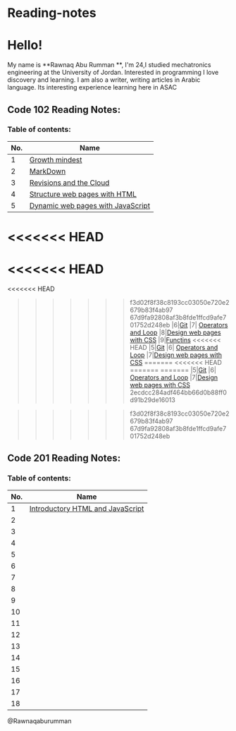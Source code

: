 # Reading-notes

# Hello!
My name is  **Rawnaq Abu Rumman **, I'm 24,I studied mechatronics
engineering at the University of Jordan. Interested in programming
I love discovery and learning. I am also a writer, writing articles
in Arabic language. Its interesting experience learning here in ASAC
## Code 102 Reading Notes: 
### Table of contents: 


|No.|Name|
|--------|------|
|1|[Growth mindest](https://rawnaqaburumman.github.io/Reading-notes/read1)
|2|[MarkDown](https://rawnaqaburumman.github.io/Reading-notes/MarkDown)
|3|[Revisions and the Cloud](https://rawnaqaburumman.github.io/Reading-notes/read2)
|4|[Structure web pages with HTML](https://rawnaqaburumman.github.io/Reading-notes/read3)
|5|[Dynamic web pages with JavaScript](https://rawnaqaburumman.github.io/Reading-notes/read4)
<<<<<<< HEAD
=======
<<<<<<< HEAD
=======
<<<<<<< HEAD
>>>>>>> f3d02f8f38c8193cc03050e720e2679b83f4ab97
>>>>>>> 67d9fa92808af3b8fde1ffcd9afe701752d248eb
|6|[Git](https://rawnaqaburumman.github.io/Reading-notes/Git)
|7| [Operators and Loop](https://rawnaqaburumman.github.io/Reading-notes/)
|8|[Design web pages with CSS](https://rawnaqaburumman.github.io/Reading-notes/raed6)
|9|[Functins](https://rawnaqaburumman.github.io/Reading-notes/raed7)
<<<<<<< HEAD
|5|[Git](https://rawnaqaburumman.github.io/Reading-notes/Git)
|6| [Operators and Loop](https://rawnaqaburumman.github.io/Reading-notes/)
|7|[Design web pages with CSS](https://rawnaqaburumman.github.io/Reading-notes/raed6)
=======
<<<<<<< HEAD
=======
=======
|5|[Git](https://rawnaqaburumman.github.io/Reading-notes/Git)
|6| [Operators and Loop](https://rawnaqaburumman.github.io/Reading-notes/)
|7|[Design web pages with CSS](https://rawnaqaburumman.github.io/Reading-notes/raed6)
>>>>>>> 2ecdcc284adf464bb66d0b88ff0d91b29de16013

>>>>>>> f3d02f8f38c8193cc03050e720e2679b83f4ab97
>>>>>>> 67d9fa92808af3b8fde1ffcd9afe701752d248eb

## Code 201 Reading Notes: 
### Table of contents: 
|No.|Name|
|--------|------|
|1|[Introductory HTML and JavaScript](https://rawnaqaburumman.github.io/Reading-notes/read8)
|2|[](https://rawnaqaburumman.github.io/Reading-notes/read9)
|3|[](https://rawnaqaburumman.github.io/Reading-notes/read10)
|4|[](https://rawnaqaburumman.github.io/Reading-notes/read11)
|5|[](https://rawnaqaburumman.github.io/Reading-notes/read12)
|6|[](https://rawnaqaburumman.github.io/Reading-notes/read13)
|7|[](https://rawnaqaburumman.github.io/Reading-notes/read14)
|8|[](https://rawnaqaburumman.github.io/Reading-notes/read15)
|9|[](https://rawnaqaburumman.github.io/Reading-notes/read16)
|10|[](https://rawnaqaburumman.github.io/Reading-notes/read17)
|11|[](https://rawnaqaburumman.github.io/Reading-notes/read18)
|12|[](https://rawnaqaburumman.github.io/Reading-notes/read19)
|13|[](https://rawnaqaburumman.github.io/Reading-notes/read21)
|14|[](https://rawnaqaburumman.github.io/Reading-notes/read22)
|15|[](https://rawnaqaburumman.github.io/Reading-notes/read23)
|16|[](https://rawnaqaburumman.github.io/Reading-notes/read24)
|17|[](https://rawnaqaburumman.github.io/Reading-notes/read25)
|18|[](https://rawnaqaburumman.github.io/Reading-notes/read26)


@Rawnaqaburumman



